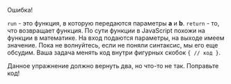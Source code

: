 Ошибка!

`run` - это функция, в которую передаются параметры **a** и **b**. `return` - то, что возвращает функция. По сути функции в JavaScript похожи на функции в математике. На вход подаются параметры, на выходе имеем значение. Пока не волнуйтесь, если не поняли синтаксис, мы его еще обсудим. Ваша задача менять код внутри фигурных скобок `{ // код }`.

Данное упражнение должно вернуть два, но что-то не так. Поправьте код!